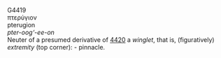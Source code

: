 G4419  
πτερύγιον  
pterugion  
*pter-oog‘-ee-on*  
Neuter of a presumed derivative of [4420](g4420) a *winglet*, that is,
(figuratively) *extremity* (top corner): - pinnacle.  
